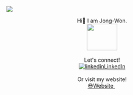 ![](https://user-images.githubusercontent.com/36485235/164783020-d6880791-83fb-4be5-95ee-7f5303e0e2f0.gif)

<p align="center">
  Hi👋 I am Jong-Won.
  <br>
 <img src="https://user-images.githubusercontent.com/36485235/164817016-21ee5871-e6fe-4ca6-ad84-be3a5a4e7845.gif" width="80px" height="70px">
  <br>
  <br>
  Let's connect!
  <br>
  <a href="https://www.linkedin.com/in/jongwon254" rel="nofollow noreferrer">
    <img src="https://i.stack.imgur.com/gVE0j.png" alt="linkedin">LinkedIn</a><br>
    <br>
  Or visit my website!
  <br>
  <a href="https://jongwonlee.dev" rel="nofollow noreferrer">
    😎Website
  </a> &nbsp; 
</p>
